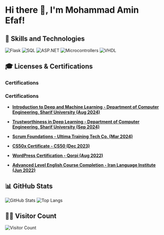 # Hi there 👋, I'm Mohammad Amin Efaf!

## 🚀 Skills and Technologies


![Flask](https://img.shields.io/badge/Flask-000000?style=for-the-badge&logo=flask&logoColor=white)
![SQL](https://img.shields.io/badge/SQL-4479A1?style=for-the-badge&logo=mysql&logoColor=white)
![ASP.NET](https://img.shields.io/badge/ASP.NET-512BD4?style=for-the-badge&logo=dotnet&logoColor=white)
![Microcontrollers](https://img.shields.io/badge/Microcontrollers-000000?style=for-the-badge&logo=raspberrypi&logoColor=white)
![VHDL](https://img.shields.io/badge/VHDL-FF6600?style=for-the-badge&logo=verilog&logoColor=white)



## 🎓 Licenses & Certifications

### Certifications

### Certifications

- **<a href="http://dl.micro-master.ir/RayanCourse/Certificates/2500068395e01f59a991f4dfb07e14390fef85a329077ebeb1789887a8b2b76b865134d199030.jpg" target="_blank">Introduction to Deep and Machine Learning - Department of Computer Engineering, Sharif University (Aug 2024)</a>**  

- **<a href="http://dl.micro-master.ir/RayanCourse/Certificates/250006839263596118d77c50fa1d31fba1133efbad33abc728b239fb9e6d6d54ad64384ed9031.jpg" target="_blank">Trustworthiness in Deep Learning - Department of Computer Engineering, Sharif University (Sep 2024)</a>**  

- **<a href="https://aminefaf.vercel.app/static/files/scrum.png" target="_blank">Scrum Foundations - Ultima Training Tech Co. (Mar 2024)</a>**  

- **<a href="https://certificates.cs50.io/eee1caf0-4524-4bfe-b5b6-fe7deb83f1c4.pdf?size=letter" target="_blank">CS50x Certificate - CS50 (Dec 2023)</a>**  

- **<a href="https://aminefaf.vercel.app/static/files/wordpress.png" target="_blank">WordPress Certification - Qorpi (Aug 2022)</a>**  

- **<a href="https://aminefaf.vercel.app/static/files/ili.png" target="_blank">Advanced Level English Course Completion - Iran Language Institute (Jun 2022)</a>**  


## 📊 GitHub Stats

![GitHub Stats](https://github-readme-stats.vercel.app/api?username=AminEfaf&theme=dark&show_icons=true)
![Top Langs](https://github-readme-stats.vercel.app/api/top-langs/?username=AminEfaf&layout=compact&theme=dark)

## 👨‍💻 Visitor Count

![Visitor Count](https://profile-counter.glitch.me/AminEfaf/count.svg)
